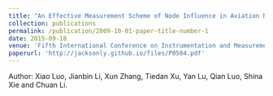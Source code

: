 ```yaml
---
title: "An Effective Measurement Scheme of Node Influence in Aviation Network"
collection: publications
permalink: /publication/2009-10-01-paper-title-number-1
date: 2015-09-18
venue: 'Fifth International Conference on Instrumentation and Measurement, Computer, Communication and Control'
paperurl: 'http://jacksonly.github.io/files/P0504.pdf'
---
```

Author: Xiao Luo, Jianbin Li, Xun Zhang, Tiedan Xu, Yan Lu, Qian Luo, Shina Xie and Chuan Li. <br/>
